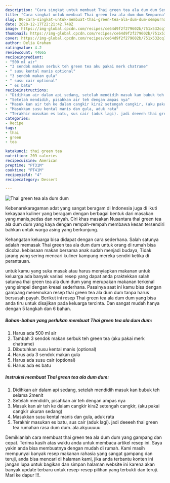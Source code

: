 ```yaml
---
description: "Cara singkat untuk membuat Thai green tea ala dum dum Sempurna"
title: "Cara singkat untuk membuat Thai green tea ala dum dum Sempurna"
slug: 80-cara-singkat-untuk-membuat-thai-green-tea-ala-dum-dum-sempurna
date: 2020-12-17T22:21:42.748Z
image: https://img-global.cpcdn.com/recipes/ce64d9f2f279602b/751x532cq70/thai-green-tea-ala-dum-dum-foto-resep-utama.jpg
thumbnail: https://img-global.cpcdn.com/recipes/ce64d9f2f279602b/751x532cq70/thai-green-tea-ala-dum-dum-foto-resep-utama.jpg
cover: https://img-global.cpcdn.com/recipes/ce64d9f2f279602b/751x532cq70/thai-green-tea-ala-dum-dum-foto-resep-utama.jpg
author: Delia Graham
ratingvalue: 4.2
reviewcount: 44665
recipeingredient:
- "500 ml air"
- "3 sendok makan serbuk teh green tea aku pakai merk chatrame"
- " susu kental manis optional"
- "3 sendok makan gula"
- " susu cair optional"
- " es batu"
recipeinstructions:
- "Didihkan air dalam api sedang, setelah mendidih masuk kan bubuk teh selama 2menit"
- "Setelah mendidih, pisahkan air teh dengan ampas nya"
- "Masuk kan air teh ke dalam cangkir kira2 setengah cangkir, (aku pakai cangkir ukuran sedang)"
- "Masukkan susu kental manis dan gula, aduk rata"
- "Terakhir masukan es batu, sus cair (aduk lagi). jadi deeeeh thai green tea rumahan rasa dum dum. ala.akyuuuuu"
categories:
- Recipe
tags:
- thai
- green
- tea

katakunci: thai green tea 
nutrition: 209 calories
recipecuisine: American
preptime: "PT31M"
cooktime: "PT41M"
recipeyield: "4"
recipecategory: Dessert

---
```



![Thai green tea ala dum dum](https://img-global.cpcdn.com/recipes/ce64d9f2f279602b/751x532cq70/thai-green-tea-ala-dum-dum-foto-resep-utama.jpg)

Kebenarekaragaman adat yang sangat beragam di Indonesia juga di ikuti kekayaan kuliner yang beragam dengan berbagai bentuk dari masakan yang manis,pedas dan renyah. Ciri khas masakan Nusantara thai green tea ala dum dum yang kaya dengan rempah-rempah membawa kesan tersendiri bahkan untuk warga asing yang berkunjung.


Kehangatan keluarga bisa didapat dengan cara sederhana. Salah satunya adalah memasak Thai green tea ala dum dum untuk orang di rumah bisa dicoba. kebiasaan makan bersama anak sudah menjadi budaya, Tidak jarang yang sering mencari kuliner kampung mereka sendiri ketika di perantauan.



untuk kamu yang suka masak atau harus menyiapkan makanan untuk keluarga ada banyak variasi resep yang dapat anda praktekkan salah satunya thai green tea ala dum dum yang merupakan makanan terkenal yang simpel dengan kreasi sederhana. Pasalnya saat ini kamu bisa dengan gampang menemukan resep thai green tea ala dum dum tanpa harus bersusah payah.
Berikut ini resep Thai green tea ala dum dum yang bisa anda tiru untuk disajikan pada keluarga tercinta. Dan sangat mudah hanya dengan 5 langkah dan 6 bahan.


<!--inarticleads1-->

##### Bahan-bahan yang perlukan membuat Thai green tea ala dum dum:

1. Harus ada 500 ml air
1. Tambah 3 sendok makan serbuk teh green tea (aku pakai merk chatrame)
1. Dibutuhkan  susu kental manis (optional)
1. Harus ada 3 sendok makan gula
1. Harus ada  susu cair (optional)
1. Harus ada  es batu




<!--inarticleads2-->

##### Instruksi membuat  Thai green tea ala dum dum:

1. Didihkan air dalam api sedang, setelah mendidih masuk kan bubuk teh selama 2menit
1. Setelah mendidih, pisahkan air teh dengan ampas nya
1. Masuk kan air teh ke dalam cangkir kira2 setengah cangkir, (aku pakai cangkir ukuran sedang)
1. Masukkan susu kental manis dan gula, aduk rata
1. Terakhir masukan es batu, sus cair (aduk lagi). jadi deeeeh thai green tea rumahan rasa dum dum. ala.akyuuuuu




Demikianlah cara membuat thai green tea ala dum dum yang gampang dan cepat. Terima kasih atas waktu anda untuk membaca artikel resep ini. Saya yakin anda bisa membuatnya dengan mudah di rumah. Kami masih mempunyai banyak resep makanan rahasia yang sangat gampang dan teruji, anda bisa mencari di halaman kami, jika anda terbantu konten ini jangan lupa untuk bagikan dan simpan halaman website ini karena akan banyak update terbaru untuk resep-resep pilihan yang terbukti dan teruji. Mari ke dapur !!!. 
